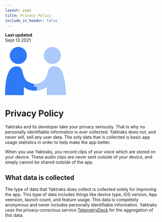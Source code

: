 ```yaml
---
layout: page
title: Privacy Policy
include_in_header: false
---
```


**Last updated**  
Sept 13 2021

![](https://github.com/sonasapps/Yaktraks/blob/511e6c42daec62fe352b1e3cc6669799304eda0b/assets/privacy-handshake-icon.png)

# Privacy Policy
Yaktraks and its developer take your privacy seriously. That is why no personally identifiable information is ever collected. Yaktraks does not, and never will, sell any user data. The only data that is collected is basic app usage statistics in order to help make the app better. 

When you use Yaktraks, you record clips of your voice which are stored on your device. These audio clips are never sent outside of your device, and simply cannot be shared outside of the app.

## What data is collected
The type of data that Yaktraks does collect is collected solely for improving the app. This type of data includes things like device type, iOS version, App veersion, launch count, and feature usage. This data is completely anonymous and never includes personally identifiable information. Yaktraks uses the privacy-conscious service [TelemetryDeck](https://telemetrydeck.com) for the aggregation of this data.
